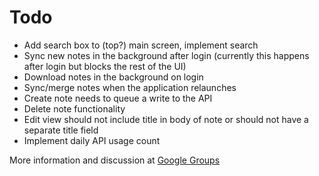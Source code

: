 Todo
====

- Add search box to (top?) main screen, implement search
- Sync new notes in the background after login (currently this happens after login but blocks the rest of the UI)
- Download notes in the background on login
- Sync/merge notes when the application relaunches
- Create note needs to queue a write to the API
- Delete note functionality
- Edit view should not include title in body of note or should not have a separate title field
- Implement daily API usage count

More information and discussion at [Google Groups](http://groups.google.com/group/simplenote-api/browse_thread/thread/7fc1fc123752fb12)
